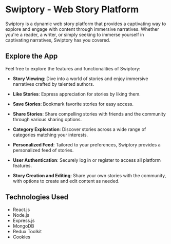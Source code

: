# Swiptory - Web Story Platform

Swiptory is a dynamic web story platform that provides a captivating way to explore and engage with content through immersive narratives.
Whether you're a reader, a writer, or simply seeking to immerse yourself in captivating narratives, Swiptory has you covered.

## Explore the App

Feel free to explore the features and functionalities of Swiptory:

- **Story Viewing**: Dive into a world of stories and enjoy immersive narratives crafted by talented authors.
  
- **Like Stories**: Express appreciation for stories by liking them.
  
- **Save Stories**: Bookmark favorite stories for easy access.
  
- **Share Stories**: Share compelling stories with friends and the community through various sharing options.
  
- **Category Exploration**: Discover stories across a wide range of categories matching your interests.
  
- **Personalized Feed**: Tailored to your preferences, Swiptory provides a personalized feed of stories.
  
- **User Authentication**: Securely log in or register to access all platform features.
  
- **Story Creation and Editing**: Share your own stories with the community, with options to create and edit content as needed.

## Technologies Used

- React.js
- Node.js
- Express.js
- MongoDB
- Redux Toolkit
- Cookies
